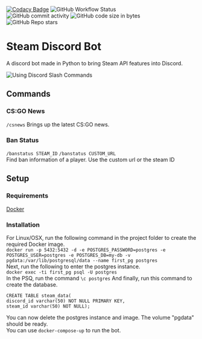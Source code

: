 [![Codacy Badge](https://app.codacy.com/project/badge/Grade/548b21bd9dee447db103e18ede836308)](https://www.codacy.com/gh/ahmetmutlugun/vapor/dashboard?utm_source=github.com&amp;utm_medium=referral&amp;utm_content=ahmetmutlugun/vapor&amp;utm_campaign=Badge_Grade)
![GitHub Workflow Status](https://img.shields.io/github/workflow/status/ahmetmutlugun/vapor/CodeQL)  
![GitHub commit activity](https://img.shields.io/github/commit-activity/m/ahmetmutlugun/vapor)
![GitHub code size in bytes](https://img.shields.io/github/languages/code-size/ahmetmutlugun/vapor)  
![GitHub Repo stars](https://img.shields.io/github/stars/ahmetmutlugun/vapor?style=social)
# Steam Discord Bot
A discord bot made in Python to bring Steam API features into Discord.  

![Using Discord Slash Commands](https://media.discordapp.net/attachments/761329436582215701/937891473981050970/img.png)

## Commands
### CS:GO News
```/csnews```
Brings up the latest CS:GO news.

### Ban Status
```/banstatus STEAM_ID```
```/banstatus CUSTOM_URL```  
Find ban information of a player. Use the custom url or the steam ID

 ## Setup
### Requirements
[Docker](https://docs.docker.com/)
 ### Installation
For Linux/OSX, run the following command in the project folder to create the required Docker image.  
```docker run -p 5432:5432 -d -e POSTGRES_PASSWORD=postgres -e POSTGRES_USER=postgres -e POSTGRES_DB=my-db -v pgdata:/var/lib/postgresql/data --name first_pg postgres```  
Next, run the following to enter the postgres instance.  
```docker exec -ti first_pg psql -U postgres```  
In the PSQ, run the command ```\c postgres```
And finally, run this command to create the database.
```
CREATE TABLE steam_data(
discord_id varchar(50) NOT NULL PRIMARY KEY,
steam_id varchar(50) NOT NULL); 
```  
You can now delete the postgres instance and image. The volume "pgdata" should be ready.  
You can use ```docker-compose-up``` to run the bot.
